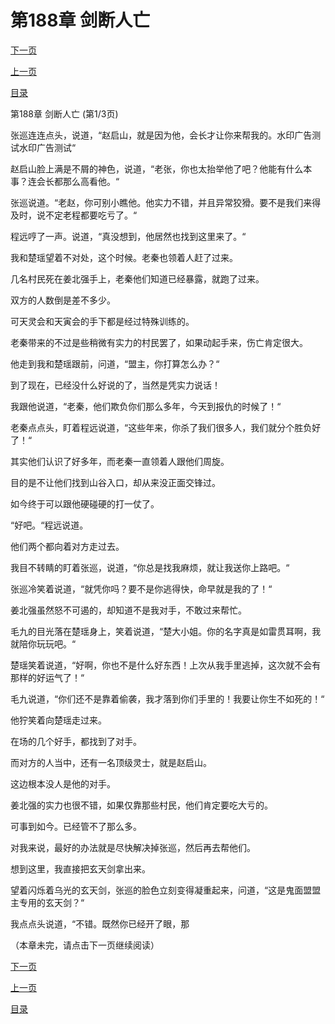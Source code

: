<h1>第188章   剑断人亡</h1>
            <div><p><a href="./562_%E7%AC%AC188%E7%AB%A0_%E5%89%91%E6%96%AD%E4%BA%BA%E4%BA%A1.md">下一页</a></p><p><a href="./560_%E7%AC%AC187%E7%AB%A0_%E6%89%8B%E4%B8%8B%E8%B4%A5%E5%B0%86.md">上一页</a></p><p><a href="../">目录</a></p></div>
            <div><p>第188章   剑断人亡 (第1/3页)</p><p>张巡连连点头，说道，“赵启山，就是因为他，会长才让你来帮我的。水印广告测试水印广告测试“</p><p>赵启山脸上满是不屑的神色，说道，“老张，你也太抬举他了吧？他能有什么本事？连会长都那么高看他。“</p><p>张巡说道。“老赵，你可别小瞧他。他实力不错，并且异常狡猾。要不是我们来得及时，说不定老程都要吃亏了。“</p><p>程远哼了一声。说道，“真没想到，他居然也找到这里来了。“</p><p>我和楚瑶望着不对处，这个时候。老秦也领着人赶了过来。</p><p>几名村民死在姜北强手上，老秦他们知道已经暴露，就跑了过来。</p><p>双方的人数倒是差不多少。</p><p>可天灵会和天寅会的手下都是经过特殊训练的。</p><p>老秦带来的不过是些稍微有实力的村民罢了，如果动起手来，伤亡肯定很大。</p><p>他走到我和楚瑶跟前，问道，“盟主，你打算怎么办？“</p><p>到了现在，已经没什么好说的了，当然是凭实力说话！</p><p>我跟他说道，“老秦，他们欺负你们那么多年，今天到报仇的时候了！“</p><p>老秦点点头，盯着程远说道，“这些年来，你杀了我们很多人，我们就分个胜负好了！“</p><p>其实他们认识了好多年，而老秦一直领着人跟他们周旋。</p><p>目的是不让他们找到山谷入口，却从来没正面交锋过。</p><p>如今终于可以跟他硬碰硬的打一仗了。</p><p>“好吧。“程远说道。</p><p>他们两个都向着对方走过去。</p><p>我目不转睛的盯着张巡，说道，“你总是找我麻烦，就让我送你上路吧。“</p><p>张巡冷笑着说道，“就凭你吗？要不是你逃得快，命早就是我的了！“</p><p>姜北强虽然怒不可遏的，却知道不是我对手，不敢过来帮忙。</p><p>毛九的目光落在楚瑶身上，笑着说道，“楚大小姐。你的名字真是如雷贯耳啊，我就陪你玩玩吧。“</p><p>楚瑶笑着说道，“好啊，你也不是什么好东西！上次从我手里逃掉，这次就不会有那样的好运气了！“</p><p>毛九说道，“你们还不是靠着偷袭，我才落到你们手里的！我要让你生不如死的！“</p><p>他狞笑着向楚瑶走过来。</p><p>在场的几个好手，都找到了对手。</p><p>而对方的人当中，还有一名顶级灵士，就是赵启山。</p><p>这边根本没人是他的对手。</p><p>姜北强的实力也很不错，如果仅靠那些村民，他们肯定要吃大亏的。</p><p>可事到如今。已经管不了那么多。</p><p>对我来说，最好的办法就是尽快解决掉张巡，然后再去帮他们。</p><p>想到这里，我直接把玄天剑拿出来。</p><p>望着闪烁着乌光的玄天剑，张巡的脸色立刻变得凝重起来，问道，“这是鬼面盟盟主专用的玄天剑？“</p><p>我点点头说道，“不错。既然你已经开了眼，那</p><p>（本章未完，请点击下一页继续阅读）</p></div>
            <div><p><a href="./562_%E7%AC%AC188%E7%AB%A0_%E5%89%91%E6%96%AD%E4%BA%BA%E4%BA%A1.md">下一页</a></p><p><a href="./560_%E7%AC%AC187%E7%AB%A0_%E6%89%8B%E4%B8%8B%E8%B4%A5%E5%B0%86.md">上一页</a></p><p><a href="../">目录</a></p></div>